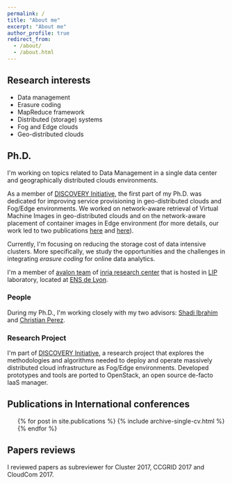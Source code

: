 ```yaml
---
permalink: /
title: "About me"
excerpt: "About me"
author_profile: true
redirect_from:
  - /about/
  - /about.html
---
```


Research interests
------
+ Data management
+ Erasure coding
+ MapReduce framework
+ Distributed (storage) systems
+ Fog and Edge clouds
+ Geo-distributed clouds

Ph.D.
------
I'm working on topics related to Data Management in a single data center and geographically distributed clouds environments.

As a member of [DISCOVERY Initiative](http://beyondtheclouds.github.io), the first part of my Ph.D. was dedicated for improving service provisioning in geo-distributed clouds and Fog/Edge environments. We worked on network-aware retrieval of Virtual Machine Images in geo-distributed clouds and on the network-aware placement of container images in Edge environment (for more details, our work led to two publications [here](publication/darrous-ccgrid18) and [here](publication/darrous-icccn19)).

Currently, I'm focusing on reducing the storage cost of data intensive clusters. More specifically, we study the opportunities and the challenges in integrating *erasure coding* for online data analytics.
<!-- Currently, I'm in my 2<sup>nd</sup> year of Ph.D. During the first year, I was working on Virtual Machine Image management in geo-distributed data centers. The work results in a system prototype [Nitro](publication/darrous-ccgrid18) with a paper published in [CCGrid'18](https://ccgrid2018.seas.gwu.edu). -->

<!-- **Keyword**: Data management, Geo-distributed Clouds, Wide-Area Networks, Distributes storage systems, Virtual Machine Images. -->

I'm a member of [avalon team](http://avalon.ens-lyon.fr) of [inria research center](http://inria.fr) that is hosted in [LIP](http://www.ens-lyon.fr/LIP/) laboratory, located at [ENS de Lyon](http://ens-lyon.fr).

### People
During my Ph.D., I'm working closely with my two advisors: [Shadi Ibrahim](http://people.rennes.inria.fr/Shadi.Ibrahim/) and [Christian Perez](http://graal.ens-lyon.fr/~cperez/web/doku.php).

### Research Project
I'm part of [DISCOVERY Initiative](http://beyondtheclouds.github.io), a research project that explores the methodologies and algorithms needed to deploy and operate massively distributed cloud infrastructure as Fog/Edge environments. Developed prototypes and tools are ported to OpenStack, an open source de-facto IaaS manager.


Publications in International conferences
------
  <ul>{% for post in site.publications %}
    {% include archive-single-cv.html %}
  {% endfor %}</ul>



<!-- Publications in International conferences
------
<font color="blue">[ACCEPTED]</font> J. Darrous, S. Ibrahim, A.C. Zhou, C. Perez, “Nitro: Network-Aware Virtual Machine Images Management in Geo-Distributed Clouds” in CCGrid - May. 2018, Washington DC, USA. Acceptance rate of 20.8%

Publications in National conferences
------
J. Darrous, “On the (In)Efficiency of IPFS for Geo-distributed Virtual Machine Images Management” in Conférence en Parallelisme, Architecture et Système (ComPAS) - Jun. 2017, Sophia-Antipolis, France. -->

Papers reviews
------
I reviewed papers as subreviewer for Cluster 2017, CCGRID 2017 and CloudCom 2017.
